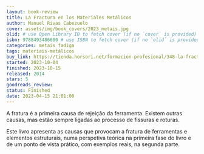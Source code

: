 ```yaml
---
layout: book-review
title: La Fractura en los Materiales Metálicos
author: Manuel Rivas Cabezuelo
cover: assets/img/book_covers/2023_metais.jpg
olid: # use Open Library ID to fetch cover (if no `cover` is provided)
isbn: 9788493486600 # use ISBN to fetch cover (if no `olid` is provided, dashes are optional)
categories: metais fadiga
tags: materiais-metálicos
buy_link: https://tienda.horsori.net/formacion-profesional/348-la-fractura-en-los-materiales-metalicos-9788493486600.html
started: 2023-10-04
finished: 2023-10-15
released: 2014
stars: 5
goodreads_review:
status: Finished
date: 2023-04-15 21:01:00
---
```


A fratura é a primeira causa de rejeição da ferramenta. Existem outras causas, mas estão sempre ligadas ao processo de fissuras e roturas.

Este livro apresenta as causas que provocam a fratura de ferramentas e elementos estruturais, numa perspetiva teórica na primeira fase do livro e de um ponto de vista prático, com exemplos reais, na segunda parte.
